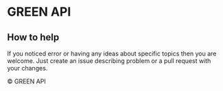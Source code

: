 # GREEN API

## How to help

If you noticed error or having any ideas about specific topics then you are welcome. Just create an issue describing problem or a pull request with your changes.

© GREEN API
